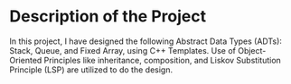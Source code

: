 # Description of the Project

In this project, I have designed the following Abstract Data Types (ADTs): Stack, Queue, and Fixed Array, using C++ Templates. Use of Object-Oriented Principles like inheritance, composition, and Liskov Substitution Principle (LSP) are utilized to do the design.
